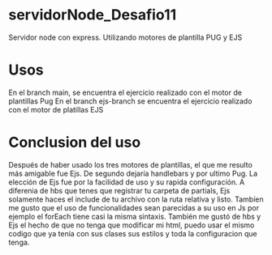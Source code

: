 # servidorNode_Desafio11
Servidor node con express. Utilizando motores de plantilla PUG y EJS

# Usos
En el branch main, se encuentra el ejercicio realizado con el motor de plantillas Pug
En el branch ejs-branch se encuentra el ejercicio realizado con el motor de platillas EJS

# Conclusion del uso
Después de haber usado los tres motores de plantillas, el que me resulto más amigable fue Ejs. De segundo dejaría handlebars y por ultimo Pug.
La elección de Ejs fue por la facilidad de uso y su rapida configuración. A diferenia de hbs que tenes que registrar tu carpeta de partials, Ejs solamente haces el include de tu archivo con la ruta relativa y listo.
Tambíen me gusto que el uso de funcionalidades sean parecidas a su uso en Js por ejemplo el forEach tiene casi la misma sintaxis.
También me gustó de hbs y Ejs el hecho de que no tenga que modificar mi html, puedo usar el mismo codigo que ya tenía con sus clases sus estilos y toda la configuracion que tenga.